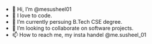 - 👋 Hi, I’m @mesusheel01
- 👀 I love to code.
- 🌱 I’m currently persuing B.Tech CSE degree.
- 💞️ I’m looking to collaborate on software projects.
-  📫 How to reach me, my insta handel @me.susheel_01


<!---
mesusheel01/mesusheel01 is a ✨ special ✨ repository because its `README.md` (this file) appears on your GitHub profile.
You can click the Preview link to take a look at your changes.
--->
